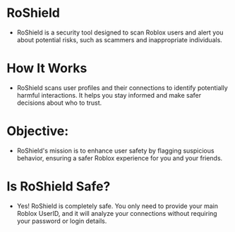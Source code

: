 # RoShield
- RoShield is a security tool designed to scan Roblox users and alert you about potential risks, such as scammers and inappropriate individuals.

# How It Works
- RoShield scans user profiles and their connections to identify potentially harmful interactions. It helps you stay informed and make safer decisions about who to trust.

# Objective:
- RoShield's mission is to enhance user safety by flagging suspicious behavior, ensuring a safer Roblox experience for you and your friends.

# Is RoShield Safe?
- Yes! RoShield is completely safe. You only need to provide your main Roblox UserID, and it will analyze your connections without requiring your password or login details.

